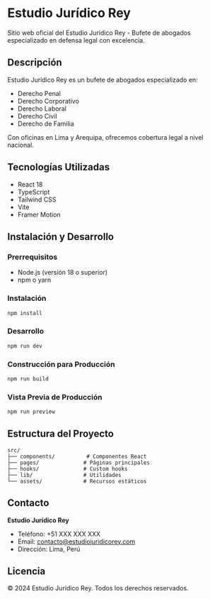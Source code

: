 # Estudio Jurídico Rey

Sitio web oficial del Estudio Jurídico Rey - Bufete de abogados especializado en defensa legal con excelencia.

## Descripción

Estudio Jurídico Rey es un bufete de abogados especializado en:
- Derecho Penal
- Derecho Corporativo  
- Derecho Laboral
- Derecho Civil
- Derecho de Familia

Con oficinas en Lima y Arequipa, ofrecemos cobertura legal a nivel nacional.

## Tecnologías Utilizadas

- React 18
- TypeScript
- Tailwind CSS
- Vite
- Framer Motion

## Instalación y Desarrollo

### Prerrequisitos
- Node.js (versión 18 o superior)
- npm o yarn

### Instalación
```bash
npm install
```

### Desarrollo
```bash
npm run dev
```

### Construcción para Producción
```bash
npm run build
```

### Vista Previa de Producción
```bash
npm run preview
```

## Estructura del Proyecto

```
src/
├── components/          # Componentes React
├── pages/              # Páginas principales
├── hooks/              # Custom hooks
├── lib/                # Utilidades
└── assets/             # Recursos estáticos
```

## Contacto

**Estudio Jurídico Rey**
- Teléfono: +51 XXX XXX XXX
- Email: contacto@estudiojuridicorey.com
- Dirección: Lima, Perú

## Licencia

© 2024 Estudio Jurídico Rey. Todos los derechos reservados.
